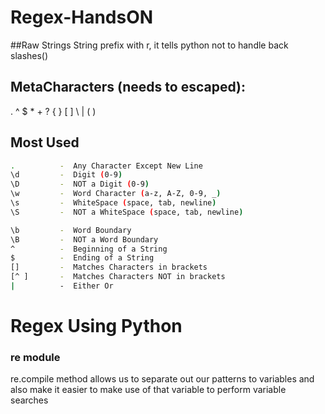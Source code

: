 # Regex-HandsON
##Raw Strings
String prefix with r, it tells python not to handle back slashes(\)


## MetaCharacters (needs to escaped):
. ^ $ * + ? { } [ ] \ | ( )

## Most Used
```bash
.          -  Any Character Except New Line
\d         -  Digit (0-9)
\D         -  NOT a Digit (0-9)
\w         -  Word Character (a-z, A-Z, 0-9, _)
\s         -  WhiteSpace (space, tab, newline)
\S         -  NOT a WhiteSpace (space, tab, newline)

\b         -  Word Boundary
\B         -  NOT a Word Boundary
^          -  Beginning of a String
$          -  Ending of a String
[]         -  Matches Characters in brackets
[^ ]       -  Matches Characters NOT in brackets
|          -  Either Or
```

# Regex Using Python
### re module
re.compile method allows us to separate out our patterns to variables and  also make it easier to make use of that variable to perform variable searches


